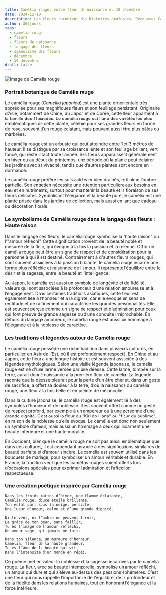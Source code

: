 ```yaml
---
title: Camélia rouge, votre fleur de naissance du 10 décembre
date: 2024-12-10
description: Les fleurs racontent des histoires profondes. Découvrez Camélia rouge, votre fleur de naissance du 10 décembre, ses symboles et récits fascinants. Plongez dans sa signification et son langage unique dans l'art floral.
author: 365jours
tags:
  - camélia rouge
  - fleurs
  - fleurs de naissance
  - langage des fleurs
  - symbolisme des fleurs
  - décembre
  - 10 décembre
draft: false
---
```


![Image de Camélia rouge](https://cdn.pixabay.com/photo/2019/03/03/16/13/camellia-4032179_640.jpg#center)


### Portrait botanique de Camélia rouge

Le camélia rouge (_Camellia japonica_) est une plante ornementale très appréciée pour ses magnifiques fleurs et son feuillage persistant. Originaire d’Asie, notamment de Chine, du Japon et de Corée, cette fleur appartient à la famille des Théacées. Le camélia rouge est l’une des variétés les plus emblématiques de cette plante, célèbre pour ses grandes fleurs en forme de rose, souvent d’un rouge éclatant, mais pouvant aussi être plus pâles ou marbrées.

Le camélia rouge est un arbuste qui peut atteindre entre 1 et 3 mètres de hauteur. Il se distingue par sa croissance lente et son feuillage brillant, vert foncé, qui reste intact toute l’année. Ses fleurs apparaissent généralement en hiver ou au début du printemps, une période où la plante peut éclairer les jardins avec sa vivacité, tandis que d’autres plantes sont encore en dormance.

Le camélia rouge préfère les sols acides et bien drainés, et il aime l’ombre partielle. Son entretien nécessite une attention particulière aux besoins en eau et en nutriments, surtout pour maintenir la beauté et la floraison de ses fleurs délicates. Symbolisant l’élégance et la beauté pure, le camélia est une plante prisée dans les jardins de collection, mais aussi en tant que cadeau ou décoration florale.

### Le symbolisme de Camélia rouge dans le langage des fleurs : Haute raison

Dans le langage des fleurs, le camélia rouge symbolise la "haute raison" ou l’"amour réfléchi". Cette signification provient de la beauté noble et mesurée de la fleur, qui évoque à la fois la passion et la retenue. Offrir un camélia rouge peut être un signe de respect et de considération pour la personne à qui il est destiné. Contrairement à d'autres fleurs rouges, qui sont souvent associées à la passion brûlante, le camélia rouge incarne une forme plus réfléchie et raisonnée de l'amour. Il représente l’équilibre entre le désir et la sagesse, entre la beauté et l'intelligence.

Au Japon, le camélia est aussi un symbole de longévité et de fidélité, valeurs qui sont associées à la profondeur d’une relation amoureuse et à l’engagement. Dans certaines traditions asiatiques, cette fleur est également liée à l'honneur et à la dignité, car elle évoque un sens de rectitude et de raffinement qui caractérise les grandes personnalités. Elle est souvent perçue comme un signe de respect et d’admiration pour ceux qui font preuve de grande sagesse ou d’une conduite irréprochable. En dehors du langage amoureux, le camélia rouge est aussi un hommage à l’élégance et à la noblesse de caractère.

### Les traditions et légendes autour de Camélia rouge

Le camélia rouge possède une riche tradition dans plusieurs cultures, en particulier en Asie de l’Est, où il est profondément respecté. En Chine et au Japon, cette fleur a une longue histoire et est souvent associée à des légendes mythologiques. Selon une vieille légende japonaise, le camélia rouge est né d'une larme versée par une déesse. Cette larme, tombée sur la terre, aurait donné naissance à la première fleur de camélia. La légende raconte que la déesse pleurait pour la perte d’un être cher et, dans un geste de sacrifice, a offert sa douleur à la terre, d’où la naissance du camélia rouge, une fleur à la fois belle et empreinte de mélancolie.

Dans la culture japonaise, le camélia rouge est également lié à des symboles d’honneur et de noblesse. Il est souvent offert comme un geste de respect profond, par exemple à un empereur ou à une personne d’une grande dignité. C’est aussi la fleur du "Kiri no Hana" ou "fleur du sublime", en raison de la noblesse qu’elle évoque. Le camélia est donc non seulement un symbole d’amour, mais aussi un hommage à ceux qui incarnent une beauté intérieure et une haute moralité.

En Occident, bien que le camélia rouge ne soit pas aussi emblématique que dans ces cultures, il est cependant associé à des significations similaires de beauté parfaite et d’amour sincère. Le camélia est souvent utilisé dans les bouquets de mariage, pour symboliser un amour véritable et durable. En France, la tradition veut que les camélias rouges soient offerts lors d’occasions spéciales pour exprimer l’admiration et l’affection respectueuse.

### Une création poétique inspirée par Camélia rouge

```
Dans les froids matins d’hiver, une flamme éclatante,
Camélia rouge, douce étoile brillante,
Ton éclat pur, sous la neige, persiste,
Une lueur d’amour, calme et d’une grande dignité.

Ni le vent, ni l’ombre ne peuvent ternir,
La grâce de ton cœur, sans faillir,
Tu es l’image de l’amour réfléchi,
Un amour sage, qui jamais ne fuit.

Dans ton silence, un murmure d'honneur,
Camélia, fleur de la haute grandeur,
Tu es l’âme de la beauté qui vit,
Dans l’intensité d’un monde en répit.
```

Ce poème met en valeur la noblesse et la sagesse incarnées par le camélia rouge. La fleur, avec sa beauté intemporelle, symbolise un amour réfléchi, un amour qui dure et qui s’élève au-dessus des passions éphémères. C’est une fleur qui nous rappelle l’importance de l’équilibre, de la profondeur et de la fidélité dans les relations humaines, tout en honorant l’élégance et la force intérieure.

